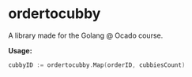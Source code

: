 # ordertocubby
A library made for the Golang @ Ocado course.

**Usage:**
```go
cubbyID := ordertocubby.Map(orderID, cubbiesCount)
```
